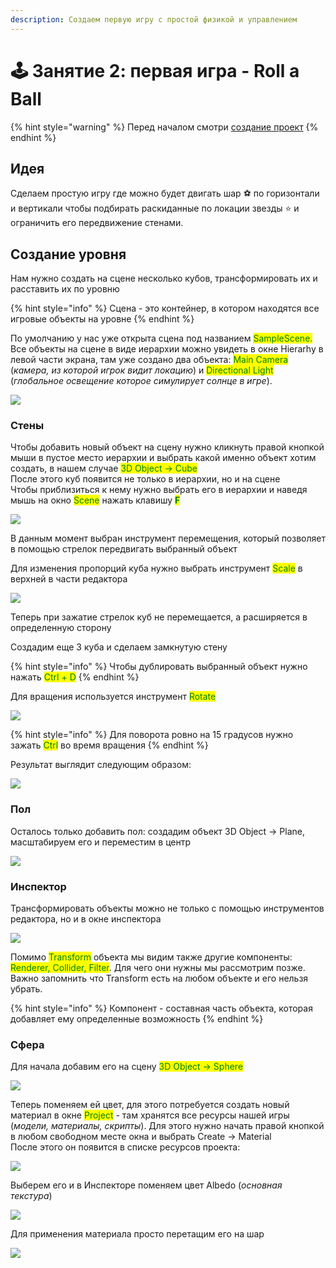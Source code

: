 ```yaml
---
description: Создаем первую игру с простой физикой и управлением
---
```


# 🕹 Занятие 2: первая игра - Roll a Ball

{% hint style="warning" %}
Перед началом смотри [создание проект](./#sozdanie-svoego-pervogo-proekta)
{% endhint %}

## Идея

Сделаем простую игру где можно будет двигать шар :soccer: по горизонтали и вертикали чтобы подбирать раскиданные по локации звезды :star: и ограничить его передвижение стенами.

## Создание уровня

Нам нужно создать на сцене несколько кубов, трансформировать их и расставить их по уровню

{% hint style="info" %}
Сцена - это контейнер, в котором находятся все игровые объекты на уровне
{% endhint %}

По умолчанию у нас уже открыта сцена под названием <mark style="color:green;">SampleScene.</mark>\
Все объекты на сцене в виде иерархии можно увидеть в окне Hierarhy в левой части экрана, там уже создано два объекта: <mark style="color:green;">Main Camera</mark> (_камера, из которой игрок видит локацию_) и <mark style="color:green;">Directional Light</mark> (_глобальное освещение которое симулирует солнце в игре_).

![](<.gitbook/assets/image (23).png>)

### Стены

Чтобы добавить новый объект на сцену нужно кликнуть правой кнопкой мыши в пустое место иерархии и выбрать какой именно объект хотим создать, в нашем случае <mark style="color:green;">3D Object -> Cube</mark>\
После этого куб появится не только в иерархии, но и на сцене\
Чтобы приблизиться к нему нужно выбрать его в иерархии и наведя мышь на окно <mark style="color:green;">Scene</mark> нажать клавишу <mark style="color:green;">**F**</mark>

![](<.gitbook/assets/image (22).png>)

В данным момент выбран инструмент перемещения, который позволяет в помощью стрелок передвигать выбранный объект

Для изменения пропорций куба нужно выбрать инструмент <mark style="color:green;">Scale</mark> в верхней в части редактора

![](<.gitbook/assets/image (13).png>)

Теперь при зажатие стрелок куб не перемещается, а расширяется в определенную сторону

Создадим еще 3 куба и сделаем замкнутую стену

{% hint style="info" %}
Чтобы дублировать выбранный объект нужно нажать <mark style="color:green;">Ctrl + D</mark>
{% endhint %}

Для вращения используется инструмент <mark style="color:green;">Rotate</mark>

![](<.gitbook/assets/image (1).png>)

{% hint style="info" %}
Для поворота ровно на 15 градусов нужно зажать <mark style="color:green;">Ctrl</mark> во время вращения
{% endhint %}

Результат выглядит следующим образом:

![](<.gitbook/assets/image (24).png>)

### Пол

Осталось только добавить пол: создадим объект 3D Object -> Plane, масштабируем его и переместим в центр

![](<.gitbook/assets/image (15).png>)

### Инспектор

Трансформировать объекты можно не только с помощью инструментов редактора, но и в окне инспектора

![](<.gitbook/assets/image (43).png>)

Помимо <mark style="color:green;">Transform</mark> объекта мы видим также другие компоненты: <mark style="color:green;">Renderer, Collider, Filter</mark>. Для чего они нужны мы рассмотрим позже. Важно запомнить что Transform есть на любом объекте и его нельзя убрать.

{% hint style="info" %}
Компонент - составная часть объекта, которая добавляет ему определенные возможность
{% endhint %}

### Сфера

Для начала добавим его на сцену <mark style="color:green;">3D Object -> Sphere</mark>

![](<.gitbook/assets/image (18).png>)

Теперь поменяем ей цвет, для этого потребуется создать новый материал в окне <mark style="color:green;">Project</mark> - там хранятся все ресурсы нашей игры (_модели, материалы, скрипты_). Для этого нужно начать правой кнопкой в любом свободном месте окна и выбрать Create -> Material\
После этого он появится в списке ресурсов проекта:

![](<.gitbook/assets/image (38).png>)

Выберем его и в Инспекторе поменяем цвет Albedo (_основная текстура_)

&#x20;

![](<.gitbook/assets/image (3).png>)

Для применения материала просто перетащим его на шар

![](<.gitbook/assets/image (16).png>)
